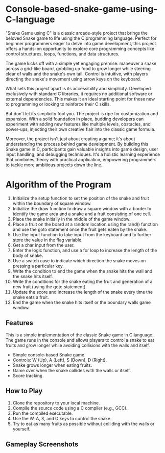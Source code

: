 # Console-based-snake-game-using-C-language
"Snake Game using C" is a classic arcade-style project that brings the beloved Snake game to life using the C programming language. Perfect for beginner programmers eager to delve into game development, this project offers a hands-on opportunity to explore core programming concepts like control structures, loops, functions, and data structures.

The game kicks off with a simple yet engaging premise: maneuver a snake across a grid-like board, gobbling up food to grow longer while steering clear of walls and the snake's own tail. Control is intuitive, with players directing the snake's movement using arrow keys on the keyboard.

What sets this project apart is its accessibility and simplicity. Developed exclusively with standard C libraries, it requires no additional software or external dependencies. This makes it an ideal starting point for those new to programming or looking to reinforce their C skills.

But don't let its simplicity fool you. The project is ripe for customization and expansion. With a solid foundation in place, budding developers can experiment with adding new features like multiple levels, obstacles, and power-ups, injecting their own creative flair into the classic game formula.

Moreover, the project isn't just about creating a game; it's about understanding the process behind game development. By building this Snake game in C, participants gain valuable insights into game design, user input handling, and debugging techniques. It's a holistic learning experience that combines theory with practical application, empowering programmers to tackle more ambitious projects down the line.

# Algorithm of the Program

1. Initialize the setup function to set the position of the snake and fruit within the boundary of square window.
2. Initialize the draw function to draw a square window with a border to identify the game area and a snake and a fruit consisting of one cell.
3. Place the snake initially in the middle of the game window.
4. Place a fruit on the board at a random location using the rand() function and use the goto statement once the fruit gets eaten by the snake.
5. Use the input function to take input from the keyboard and to further store the value in the flag variable.
6. Get a char input from the user.
7. Enter the logic function, and use a for loop to increase the length of the body of  snake.
8. Use a switch case to indicate which direction the snake moves on pressing a particular key.
9. Write the condition to end the game when the snake hits the wall and the snake hits itself.
10. Write the conditions for the snake eating the fruit and generation of a new fruit (using the goto statement).
11. Update the score and increase the length of the snake every time the snake eats a fruit.
12. End the game when the snake hits itself or the boundary walls game window.

## Features
This is a simple implementation of the classic Snake game in C language. The game runs in the console and allows players to control a snake to eat fruits and grow longer while avoiding collisions with the walls and itself.

- Simple console-based Snake game.
- Controls: W (Up), A (Left), S (Down), D (Right).
- Snake grows longer when eating fruits.
- Game over when the snake collides with the walls or itself.
- Score tracking.

## How to Play

1. Clone the repository to your local machine.
2. Compile the source code using a C compiler (e.g., GCC).
3. Run the compiled executable.
4. Use the W, A, S, and D keys to control the snake.
5. Try to eat as many fruits as possible without colliding with the walls or yourself.

## Gameplay Screenshots
